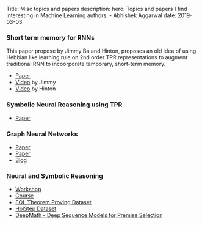 Title: Misc topics and papers
description: 
hero: Topics and papers I find interesting in Machine Learning
authors:
    - Abhishek Aggarwal
date: 2019-03-03


### Short term memory for RNNs
This paper propose by Jimmy Ba and Hinton, proposes an old idea of using Hebbian like learning rule on 2nd order TPR representations to augment traditional RNN to incoorporate temporary, short-term memory.
 
 - [Paper](https://arxiv.org/abs/1610.06258)
 - [Video](https://www.youtube.com/watch?v=Hd20zGKAdoI) by Jimmy
 - [Video](https://www.youtube.com/watch?v=GLmptInTNSw) by Hinton


### Symbolic Neural Reasoning using TPR
- [Paper](https://papers.nips.cc/paper/8203-learning-to-reason-with-third-order-tensor-products.pdf)

### Graph Neural Networks
- [Paper](https://arxiv.org/pdf/1806.01261.pdf)
- [Paper](https://arxiv.org/pdf/1810.00826v1.pdf)
- [Blog](https://medium.com/intuitionmachine/intuitive-relational-reasoning-for-deep-learning-3ae164f9f5cd)

### Neural and Symbolic Reasoning
- [Workshop](http://neural-symbolic.org/)
- [Course](http://tiarkrompf.github.io/cs590/2018/)
- [FOL Theorem Proving Dataset](https://archive.ics.uci.edu/ml/datasets/First-order+theorem+proving)
- [HolStep Dataset](https://arxiv.org/abs/1703.00426)
- [DeepMath - Deep Sequence Models for Premise Selection](https://arxiv.org/pdf/1606.04442)

